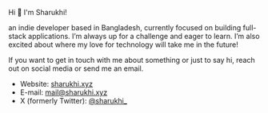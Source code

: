 Hi 👋 I'm Sharukhi!

an indie developer based in Bangladesh, currently focused on building full-stack applications. I’m always up for a challenge and eager to learn. I’m also excited about where my love for technology will take me in the future!

If you want to get in touch with me about something or just to say hi, reach out on social media or send me an email.

 - Website: [sharukhi.xyz](https://sharukhi.xyz/)
 - E-mail: [mail@sharukhi.xyz](mailto:mail@sharukhi.xyz)
 - X (formerly Twitter): [@sharukhi_](https://x.com/sharukhi_)
 
